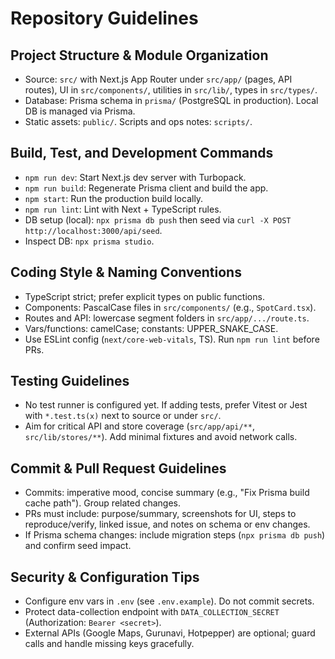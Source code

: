 # Repository Guidelines

## Project Structure & Module Organization
- Source: `src/` with Next.js App Router under `src/app/` (pages, API routes), UI in `src/components/`, utilities in `src/lib/`, types in `src/types/`.
- Database: Prisma schema in `prisma/` (PostgreSQL in production). Local DB is managed via Prisma.
- Static assets: `public/`. Scripts and ops notes: `scripts/`.

## Build, Test, and Development Commands
- `npm run dev`: Start Next.js dev server with Turbopack.
- `npm run build`: Regenerate Prisma client and build the app.
- `npm start`: Run the production build locally.
- `npm run lint`: Lint with Next + TypeScript rules.
- DB setup (local): `npx prisma db push` then seed via `curl -X POST http://localhost:3000/api/seed`.
- Inspect DB: `npx prisma studio`.

## Coding Style & Naming Conventions
- TypeScript strict; prefer explicit types on public functions.
- Components: PascalCase files in `src/components/` (e.g., `SpotCard.tsx`).
- Routes and API: lowercase segment folders in `src/app/.../route.ts`.
- Vars/functions: camelCase; constants: UPPER_SNAKE_CASE.
- Use ESLint config (`next/core-web-vitals`, TS). Run `npm run lint` before PRs.

## Testing Guidelines
- No test runner is configured yet. If adding tests, prefer Vitest or Jest with `*.test.ts(x)` next to source or under `src/`.
- Aim for critical API and store coverage (`src/app/api/**`, `src/lib/stores/**`). Add minimal fixtures and avoid network calls.

## Commit & Pull Request Guidelines
- Commits: imperative mood, concise summary (e.g., "Fix Prisma build cache path"). Group related changes.
- PRs must include: purpose/summary, screenshots for UI, steps to reproduce/verify, linked issue, and notes on schema or env changes.
- If Prisma schema changes: include migration steps (`npx prisma db push`) and confirm seed impact.

## Security & Configuration Tips
- Configure env vars in `.env` (see `.env.example`). Do not commit secrets.
- Protect data-collection endpoint with `DATA_COLLECTION_SECRET` (Authorization: `Bearer <secret>`).
- External APIs (Google Maps, Gurunavi, Hotpepper) are optional; guard calls and handle missing keys gracefully.

